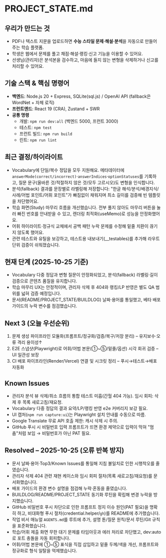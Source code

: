 # PROJECT_STATE.md

## 우리가 만드는 것
- PDF나 텍스트 지문을 업로드하면 **수능 스타일 문제·해설·분석**을 자동으로 만들어 주는 학습 플랫폼.
- 학생은 웹에서 문제를 풀고 채점·해설·랭킹·신고 기능을 이용할 수 있어요.
- 선생님(관리자)은 분석본을 검수하고, 마음에 들지 않는 변형을 삭제하거나 신고를 처리할 수 있어요.

## 기술 스택 & 핵심 명령어
- **백엔드**: Node.js 20 + Express, SQLite(sql.js) / OpenAI API (fallback은 WordNet + 자체 로직)
- **프런트엔드**: React 19 (CRA), Zustand + SWR
- **공통 명령**
  - 개발: `npm run dev:all` (백엔드 5000, 프런트 3000)
  - 테스트: `npm test`
  - 프런트 빌드: `npm run build`
  - 린트: `npm run lint`

## 최근 결정/하이라이트
- Vocabulary에 단일/복수 정답을 모두 지원해요. 메타데이터에 `answerMode(correct/incorrect)`·`answerIndices`·`optionStatuses`를 기록하고, 질문 문구(올바른 것/적절하지 않은 것/모두 고르시오)도 변형을 인식합니다.
- 분석(fallback) 결과를 문장별로 라벨링해 저장합니다: "한글 해석/분석/배경지식/사례/어법 포인트/어휘 포인트"가 빠짐없이 채워지며 최소 길이를 검증해 빈 템플릿을 차단했어요.
- 학습 화면(Study) 마무리 흐름을 개선했습니다. 전부 풀지 않아도 마무리 버튼을 눌러 빠진 번호를 안내받을 수 있고, 렌더링 최적화(useMemo)로 성능을 안정화했어요.
- 어휘 하이라이트·정규식 교체에서 공백 패턴 누락 문제를 수정해 밑줄 치환이 끊기지 않도록 했어요.
- 관련 테스트와 유틸을 보강하고, 테스트용 내보내기(__testables)를 추가해 라우트 단위 검증이 쉬워졌습니다.

## 현재 단계 (2025-10-25 기준)
- Vocabulary 다중 정답과 변형 질문이 안정화되었고, 분석(fallback) 라벨링·길이 검증으로 콘텐츠 품질을 유지합니다.
- 학습 마무리 UX는 안정적이며, 관리자 삭제 후 404와 랭킹/LP 반영은 별도 QA 범위를 넓혀 검증 예정입니다.
- 문서(README/PROJECT_STATE/BUILDLOG) 날짜·용어를 통일했고, 베타 배포 가이드의 누락 변수를 점검했습니다.

## Next 3 (오늘 우선순위)
1. 문제 생성 파이프라인 모듈화(프롬프트/정규화/검증/복구/저장 분리) – 유지보수·오류 격리 용이성↑
2. E2E 스냅샷(Playwright)로 어휘/어법 본문(①~⑤/밑줄/옵션) 시각 회귀 검증 – UI 일관성 보장
3. CI 배포 파이프라인(Render/Vercel) 연결 및 시크릿 정리 – 푸시→테스트→배포 자동화

## Known Issues
- 관리자 분석 뷰 삭제/취소 흐름의 통합 테스트 미흡(간헐 404 가능). 임시 회피: 삭제 후 목록 새로고침/재요청.
- Vocabulary 다중 정답의 결과 요약/LP/랭킹 반영 e2e 커버리지 보강 필요.
- UI 캡처(`npm run capture:ui`)는 Playwright 설치 안내를 수동으로 따름.
- Google Translate 무료 API 호출 제한: 캐시 삭제 시 주의.
 - GitHub 푸시 시 비밀번호 입력 프롬프트가 뜨면 환경 제약으로 입력이 막혀 "멈춤"처럼 보임 → 비밀번호가 아닌 PAT 필요.

## Resolved – 2025-10-25 (오류 반복 방지)
- 문서 날짜·용어·Top3/Known Issues를 통일해 지침 불일치로 인한 시행착오를 줄였습니다.
- 관리자 삭제 404 관련 재현 케이스와 임시 회피 절차(목록 새로고침/재요청)를 문서화했습니다.
- 배포 가이드의 환경 변수 설명을 점검해 누락·혼동을 줄였습니다.
- BUILDLOG/README/PROJECT_STATE 동기화 루틴을 확립해 변경 누락을 방지했습니다.
- GitHub 비밀번호 푸시 차단으로 인한 프롬프트 정지 이슈 원인(PAT 필요)을 명확히 하고, 비대화형 푸시 절차(credential.helper/`gh`)를 README에 추가했습니다.
- 작업 비서 매뉴얼 `AGENTS.md`를 루트에 추가, 설명 톤/질문 원칙/문서 루틴/Git 규칙을 표준화했습니다.
 - 학습/어휘 제출 화면 무한 대기 문제를 타임아웃과 에러 처리로 차단했고, dev:auto로 포트 충돌을 자동 회피합니다.
 - 어휘/어법 본문에 ①~⑤ 표식을 직접 삽입하고 밑줄 두께/색을 개선, 프롬프트와 정규화로 형식 일탈을 억제했습니다.
